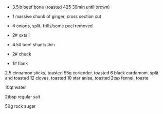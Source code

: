 - 3.5lb beef bone (roasted 425 30min until brown)
- 1 massive chunk of ginger, cross section cut
- 4 onions, split, frills/some peel removed


- 2# oxtail
- 4.5# beef shank/shin
- 2# chuck
- 1# flank

2.5 cinnamon sticks, toasted
55g coriander, toasted
6 black cardamom, split and toasted
12 cloves, toasted
10 star anise, toasted
2tsp fennel, toaste


10qt water

2tbsp regular salt

50g rock sugar

